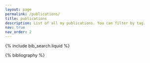 ```yaml
---
layout: page
permalink: /publications/
title: publications
description: List of all my publications. You can filter by tag.
nav: true
nav_order: 2
---
```




<!-- _pages/publications.md -->

<!-- Bibsearch Feature -->

{% include bib_search.liquid %}

<div class="publications">

{% bibliography %}

</div>